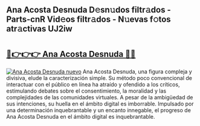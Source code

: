 ## Ana Acosta Desnuda D𝚎sn𝚞dos filtr𝚊dos - Parts-cnR Vid𝚎os filtr𝚊dos - N𝚞evas f𝚘tos atr𝚊ctivas UJ2iw

# <h2><a href="http://mbdc0v.tromn.icu/?c=Ana+Acosta+Desnuda">🔗👉👉👉 Ana Acosta Desnuda 🔗🔗</a></h2>

[![Ana Acosta Desnuda nuevo](https://i.imgur.com/pEAQMta.gif)](http://mbdc0v.tromn.icu/?c=Ana+Acosta+Desnuda)
Ana Acosta Desnuda, una figura compleja y divisiva, elude la caracterización simple. Su método poco convencional de interactuar con el público en línea ha atraído y ofendido a los críticos, estimulando debates sobre el consentimiento, la moralidad y las complejidades de las comunidades virtuales. A pesar de la ambigüedad de sus intenciones, su huella en el ámbito digital es imborrable. Impulsado por una determinación inquebrantable y un encanto innegable, el progreso de Ana Acosta Desnuda en el ámbito digital es inquebrantable.
